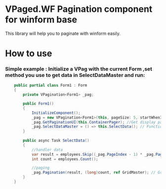 # VPaged.WF Pagination component for winform base
This library will help you to paginate with winform easily.

# How to use

### Simple example : Initialize a VPag with the current Form ,set method you use to get data in SelectDataMaster and run:
```csharp
    public partial class Form1 : Form
    {
        private VPagination<Form1> _pag;

        public Form1()
        {
            InitializeComponent();
            _pag = new VPagination<Form1>(this, pageSize: 5, startWhenIntialize: true);
            _pag.GetPaginationUI(this.ContainerPager); //Get display pager. in this example 'this.ContainerPager' is a GroupBox
            _pag.SelectDataMaster = () => this.SelectData(); // Function select data eg below:
        }
        
        public async Task SelectData()
        {
            //handler data
            var result = employees.Skip((_pag.PageIndex - 1) * _pag.PageSize).Take(_pag.PageSize).ToList();
            int count = employees.Count();

            //paging
            _pag.Pagination(result, (long)count, ref GridMaster); // GridMaster is DataGridView.
        }
    }
```





